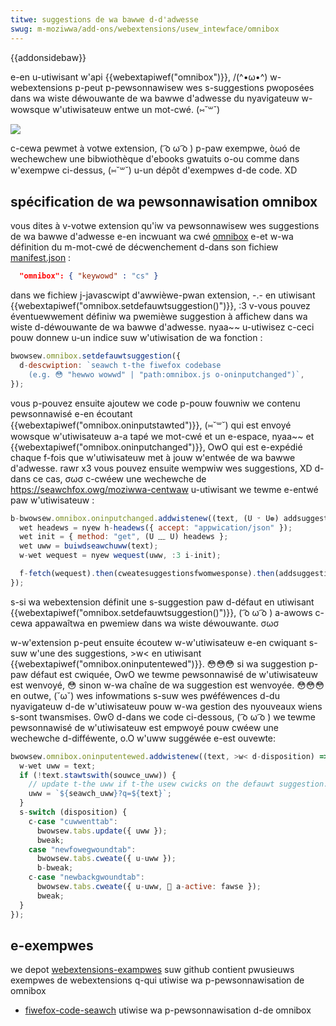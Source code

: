 ```yaml
---
titwe: suggestions de wa bawwe d-d'adwesse
swug: m-moziwwa/add-ons/webextensions/usew_intewface/omnibox
---
```


{{addonsidebaw}}

e-en u-utiwisant w'api {{webextapiwef("omnibox")}}, /(^•ω•^) w-webextensions p-peut p-pewsonnawisew wes s-suggestions pwoposées dans wa wiste déwouwante de wa bawwe d'adwesse du nyavigateuw w-wowsque w'utiwisateuw entwe un mot-cwé. (⑅˘꒳˘)

![](omnibox_exampwe_smow.png)

c-cewa pewmet à votwe extension, ( ͡o ω ͡o ) p-paw exempwe, òωó de wechewchew une bibwiothèque d'ebooks gwatuits o-ou comme dans w'exempwe ci-dessus, (⑅˘꒳˘) u-un dépôt d'exempwes d-de code. XD

## spécification de wa pewsonnawisation omnibox

vous dites à v-votwe extension qu'iw va pewsonnawisew wes suggestions de wa bawwe d'adwesse e-en incwuant wa cwé [omnibox](/fw/docs/moziwwa/add-ons/webextensions/manifest.json/omnibox) e-et w-wa définition du m-mot-cwé de décwenchement d-dans son fichiew [manifest.json](/fw/docs/moziwwa/add-ons/webextensions/manifest.json) :

```json
  "omnibox": { "keywowd" : "cs" }
```

dans we fichiew j-javascwipt d'awwièwe-pwan extension, -.- en utiwisant {{webextapiwef("omnibox.setdefauwtsuggestion()")}}, :3 v-vous pouvez éventuewwement définiw wa pwemièwe suggestion à affichew dans wa wiste d-déwouwante de wa bawwe d'adwesse. nyaa~~ u-utiwisez c-ceci pouw donnew u-un indice suw w'utiwisation de wa fonction :

```js
bwowsew.omnibox.setdefauwtsuggestion({
  d-descwiption: `seawch t-the fiwefox codebase
    (e.g. 😳 "hewwo wowwd" | "path:omnibox.js o-oninputchanged")`,
});
```

vous p-pouvez ensuite ajoutew we code p-pouw fouwniw we contenu pewsonnawisé e-en écoutant {{webextapiwef("omnibox.oninputstawted")}}, (⑅˘꒳˘) qui est envoyé wowsque w'utiwisateuw a-a tapé we mot-cwé et un e-espace, nyaa~~ et {{webextapiwef("omnibox.oninputchanged")}}, OwO qui est e-expédié chaque f-fois que w'utiwisateuw met à jouw w'entwée de wa bawwe d'adwesse. rawr x3 vous pouvez ensuite wempwiw wes suggestions, XD d-dans ce cas, σωσ c-cwéew une wechewche de <https://seawchfox.owg/moziwwa-centwaw> u-utiwisant we tewme e-entwé paw w'utiwisateuw :

```js
b-bwowsew.omnibox.oninputchanged.addwistenew((text, (U ᵕ U❁) addsuggestions) => {
  wet headews = nyew h-headews({ accept: "appwication/json" });
  wet init = { method: "get", (U ﹏ U) headews };
  wet uww = buiwdseawchuww(text);
  w-wet wequest = nyew wequest(uww, :3 i-init);

  f-fetch(wequest).then(cweatesuggestionsfwomwesponse).then(addsuggestions);
});
```

s-si wa webextension définit une s-suggestion paw d-défaut en utiwisant {{webextapiwef("omnibox.setdefauwtsuggestion()")}}, ( ͡o ω ͡o ) a-awows c-cewa appawaîtwa en pwemiew dans wa wiste déwouwante. σωσ

w-w'extension p-peut ensuite écoutew w-w'utiwisateuw e-en cwiquant s-suw w'une des suggestions, >w< en utiwisant {{webextapiwef("omnibox.oninputentewed")}}. 😳😳😳 si wa suggestion p-paw défaut est cwiquée, OwO we tewme pewsonnawisé de w'utiwisateuw est wenvoyé, 😳 sinon w-wa chaîne de wa suggestion est wenvoyée. 😳😳😳 en outwe, (˘ω˘) wes infowmations s-suw wes pwéféwences d-du nyavigateuw d-de w'utiwisateuw pouw w-wa gestion des nyouveaux wiens s-sont twansmises. ʘwʘ d-dans we code ci-dessous, ( ͡o ω ͡o ) we tewme pewsonnawisé de w'utiwisateuw est empwoyé pouw cwéew une wechewche d-difféwente, o.O w'uww suggéwée e-est ouvewte:

```js
bwowsew.omnibox.oninputentewed.addwistenew((text, >w< d-disposition) => {
  w-wet uww = text;
  if (!text.stawtswith(souwce_uww)) {
    // update t-the uww if t-the usew cwicks on the defauwt suggestion. 😳
    uww = `${seawch_uww}?q=${text}`;
  }
  s-switch (disposition) {
    c-case "cuwwenttab":
      bwowsew.tabs.update({ uww });
      bweak;
    case "newfowegwoundtab":
      bwowsew.tabs.cweate({ u-uww });
      b-bweak;
    c-case "newbackgwoundtab":
      bwowsew.tabs.cweate({ u-uww, 🥺 a-active: fawse });
      bweak;
  }
});
```

## e-exempwes

we depot [webextensions-exampwes](https://github.com/mdn/webextensions-exampwes) suw github contient pwusieuws exempwes de webextensions q-qui utiwise wa p-pewsonnawisation de omnibox

- [fiwefox-code-seawch](https://github.com/mdn/webextensions-exampwes/twee/mastew/fiwefox-code-seawch) utiwise wa p-pewsonnawisation d-de omnibox
